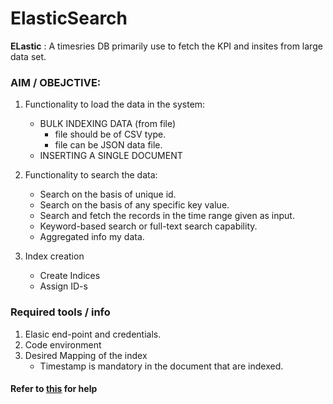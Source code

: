 # ElasticSearch

**ELastic** : A timesries DB primarily use to fetch the KPI and insites from large data set.

### AIM / OBEJCTIVE:

1. Functionality to load the data in the system:
    * BULK INDEXING DATA (from file)
      * file should be of CSV type.
      * file can be JSON data file.
    * INSERTING A SINGLE DOCUMENT

2. Functionality to search the data:
    * Search on the basis of unique id.
    * Search on the basis of any specific key value.
    * Search and fetch the records in the time range given as input.
    * Keyword-based search or full-text search capability.
    * Aggregated info my data.

3. Index creation
   * Create Indices
   * Assign ID-s

### Required tools / info

1. Elasic end-point and credentials.
2. Code environment
3. Desired Mapping of the index 
    - Timestamp is mandatory in the document that are indexed.


#### Refer to [this](https://elasticsearch-dsl.readthedocs.io/en/latest/index.html) for help